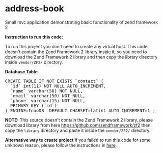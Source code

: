 address-book
============

Small mvc application demonstrating basic functionality of zend framework 2

<b>Instruction to run this code:</b>

To run this project you don't need to create any virtual host.
This code doesn't contain the Zend Framework 2 library inside it, so you need to download the Zend Framework 2 library and then copy the library directory inside <code>vendor/ZF2/</code> directory.


<b>Database Table</b>

<pre>
CREATE TABLE IF NOT EXISTS `contact` (
  `id` int(11) NOT NULL AUTO_INCREMENT,
  `name` varchar(50) NOT NULL,
  `email` varchar(50) NOT NULL,
  `phone` varchar(15) NOT NULL,
  PRIMARY KEY (`id`)
) ENGINE=InnoDB  DEFAULT CHARSET=latin1 AUTO_INCREMENT=1 ;
</pre>

<b>NOTE:</b> This source doesn't contain the Zend Framework 2 library, please download library from here <a href="https://github.com/zendframework/zf2">https://github.com/zendframework/zf2</a> then copy the <code>library</code> directory and paste it inside the <code>vendor/ZF2/</code> directory.

<b>Alternative way to create project</b>
If you failed to run this code for some unknown reason, please follow the instructions in <a href="wp.me/pfBBw-cA">here</a>.
